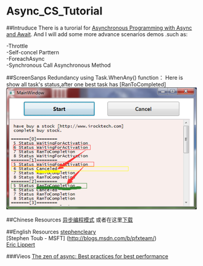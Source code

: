 # Async_CS_Tutorial

##Intruduce
There is a turorial for [Asynchronous Programming with Async and Await](https://msdn.microsoft.com/en-us/library/hh191443.aspx).
And I will add some more advance scenarios demos .such as:

-Throttle  
-Self-concel Parttern  
-ForeachAsync  
-Synchronous Call Asynchronous Method  

##ScreenSanps
Redundancy using Task.WhenAny() function：
Here is show all task's status,after one best task has [RanToCompleted]
![WhenAny_Redundancy_ScreenSnap](/WhenAny_Redundancy/WhenAny_Redundancy.png)  


##Chinese Resources
[异步编程模式](https://msdn.microsoft.com/zh-cn/library/jj152938(v=vs.110).aspx) 或者在这里[下载](http://wenku.baidu.com/view/a2a624c2c850ad02de80418a)



##English Resources
[stephencleary](http://blog.stephencleary.com/)    
[Stephen Toub - MSFT]  (http://blogs.msdn.com/b/pfxteam/)   
[Eric Lippert](http://blogs.msdn.com/b/ericlippert/archive/2011/10/03/async-articles.aspx)  

###Vieos
[The zen of async: Best practices for best performance](https://channel9.msdn.com/Events/BUILD/BUILD2011/TOOL-829T)




